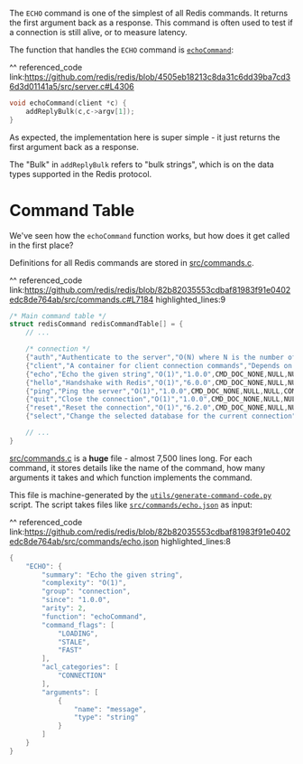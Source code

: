 The `ECHO` command is one of the simplest of all Redis commands. It returns the first argument back as a response. This 
command is often used to test if a connection is still alive, or to measure latency.

The function that handles the `ECHO` command is [`echoCommand`][function-echoCommand]:

^^ referenced_code
link:https://github.com/redis/redis/blob/4505eb18213c8da31c6dd39ba7cd36d3d01141a5/src/server.c#L4306
```c
void echoCommand(client *c) {
    addReplyBulk(c,c->argv[1]);
}
```

As expected, the implementation here is super simple - it just returns the first argument back as a response.

The "Bulk" in `addReplyBulk` refers to "bulk strings", which is on the data types supported in the Redis protocol.

# Command Table

We've seen how the `echoCommand` function works, but how does it get called in the first place?

Definitions for all Redis commands are stored in [src/commands.c][file-src-commands-c]. 

^^ referenced_code
link:https://github.com/redis/redis/blob/82b82035553cdbaf81983f91e0402edc8de764ab/src/commands.c#L7184
highlighted_lines:9
```c
/* Main command table */
struct redisCommand redisCommandTable[] = {
    // ...

    /* connection */
    {"auth","Authenticate to the server","O(N) where N is the number of passwords defined for the user","1.0.0",CMD_DOC_NONE,NULL,NULL,COMMAND_GROUP_CONNECTION,AUTH_History,AUTH_tips,authCommand,-2,CMD_NOSCRIPT|CMD_LOADING|CMD_STALE|CMD_FAST|CMD_NO_AUTH|CMD_SENTINEL|CMD_ALLOW_BUSY,ACL_CATEGORY_CONNECTION,.args=AUTH_Args},
    {"client","A container for client connection commands","Depends on subcommand.","2.4.0",CMD_DOC_NONE,NULL,NULL,COMMAND_GROUP_CONNECTION,CLIENT_History,CLIENT_tips,NULL,-2,CMD_SENTINEL,0,.subcommands=CLIENT_Subcommands},
    {"echo","Echo the given string","O(1)","1.0.0",CMD_DOC_NONE,NULL,NULL,COMMAND_GROUP_CONNECTION,ECHO_History,ECHO_tips,echoCommand,2,CMD_LOADING|CMD_STALE|CMD_FAST,ACL_CATEGORY_CONNECTION,.args=ECHO_Args},
    {"hello","Handshake with Redis","O(1)","6.0.0",CMD_DOC_NONE,NULL,NULL,COMMAND_GROUP_CONNECTION,HELLO_History,HELLO_tips,helloCommand,-1,CMD_NOSCRIPT|CMD_LOADING|CMD_STALE|CMD_FAST|CMD_NO_AUTH|CMD_SENTINEL|CMD_ALLOW_BUSY,ACL_CATEGORY_CONNECTION,.args=HELLO_Args},
    {"ping","Ping the server","O(1)","1.0.0",CMD_DOC_NONE,NULL,NULL,COMMAND_GROUP_CONNECTION,PING_History,PING_tips,pingCommand,-1,CMD_FAST|CMD_SENTINEL,ACL_CATEGORY_CONNECTION,.args=PING_Args},
    {"quit","Close the connection","O(1)","1.0.0",CMD_DOC_NONE,NULL,NULL,COMMAND_GROUP_CONNECTION,QUIT_History,QUIT_tips,quitCommand,-1,CMD_ALLOW_BUSY|CMD_NOSCRIPT|CMD_LOADING|CMD_STALE|CMD_FAST|CMD_NO_AUTH,ACL_CATEGORY_CONNECTION},
    {"reset","Reset the connection","O(1)","6.2.0",CMD_DOC_NONE,NULL,NULL,COMMAND_GROUP_CONNECTION,RESET_History,RESET_tips,resetCommand,1,CMD_NOSCRIPT|CMD_LOADING|CMD_STALE|CMD_FAST|CMD_NO_AUTH|CMD_ALLOW_BUSY,ACL_CATEGORY_CONNECTION},
    {"select","Change the selected database for the current connection","O(1)","1.0.0",CMD_DOC_NONE,NULL,NULL,COMMAND_GROUP_CONNECTION,SELECT_History,SELECT_tips,selectCommand,2,CMD_LOADING|CMD_STALE|CMD_FAST,ACL_CATEGORY_CONNECTION,.args=SELECT_Args}

    // ...
}
```

[src/commands.c][file-src-commands-c] is a **huge** file - almost 7,500 lines long. For each command, it stores details 
like the name of the command, how many arguments it takes and which function implements the command. 

This file is machine-generated by the [`utils/generate-command-code.py`][file-utils-generate-command-code] script. The 
script takes files like [`src/commands/echo.json`][file-src-commands-echo-json] as input:

^^ referenced_code
link:https://github.com/redis/redis/blob/82b82035553cdbaf81983f91e0402edc8de764ab/src/commands/echo.json
highlighted_lines:8
```c
{
    "ECHO": {
        "summary": "Echo the given string",
        "complexity": "O(1)",
        "group": "connection",
        "since": "1.0.0",
        "arity": 2,
        "function": "echoCommand",
        "command_flags": [
            "LOADING",
            "STALE",
            "FAST"
        ],
        "acl_categories": [
            "CONNECTION"
        ],
        "arguments": [
            {
                "name": "message",
                "type": "string"
            }
        ]
    }
}
```

[file-utils-generate-command-code]: https://github.com/redis/redis/blob/82b82035553cdbaf81983f91e0402edc8de764ab/utils/generate-command-code.py
[file-src-commands-echo-json]: https://github.com/redis/redis/blob/82b82035553cdbaf81983f91e0402edc8de764ab/src/commands/echo.json
[file-src-commands-c]: https://github.com/redis/redis/blob/82b82035553cdbaf81983f91e0402edc8de764ab/src/commands.c
[function-echoCommand]: https://github.com/redis/redis/blob/4505eb18213c8da31c6dd39ba7cd36d3d01141a5/src/server.c#L4306
